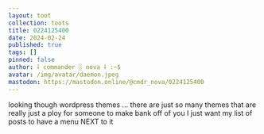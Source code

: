 ```yaml
---
layout: toot
collection: toots
title: 0224125400
date: 2024-02-24
published: true
tags: []
pinned: false
author: ⸸ commander ░ nova ⸸ :~$
avatar: /img/avatar/daemon.jpeg
mastodon: https://mastodon.online/@cmdr_nova/0224125400
---
```


looking though wordpress themes ... there are just so many themes that are really just a ploy for someone to make bank off of you I just want my list of posts to have a menu NEXT to it
